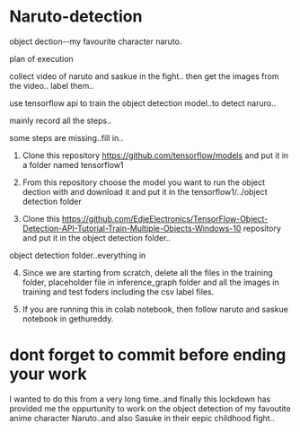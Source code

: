 # Naruto-detection
object dection--my favourite character naruto.

plan of execution 

collect video of naruto and saskue in the fight..
then get the images from the video..
label them..

use tensorflow api to train the object detection model..to detect naruro..

mainly record all the steps..

some steps are missing..fill in..

1. Clone this repository https://github.com/tensorflow/models and put it in a folder named tensorflow1
2. From this repository choose the model you want to run the object dection with and download it and put it in the 
   tensorflow1/../object detection folder
   
3. Clone this https://github.com/EdjeElectronics/TensorFlow-Object-Detection-API-Tutorial-Train-Multiple-Objects-Windows-10 repository and put it in the object detection folder..

object detection folder..everything in

4. Since we are starting from scratch, delete all the files in the training folder, placeholder file in inference_graph folder and all the images in training and test foders including the csv label files.

5. If you are running this in colab notebook, then follow naruto and saskue notebook in gethureddy. 




# dont forget to commit before ending your work

I wanted to do this from a very long time..and finally this lockdown has provided me the oppurtunity to work on the object detection of my favoutite anime character Naruto..and also Sasuke in their eepic childhood fight..


